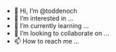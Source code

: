 - 👋 Hi, I’m @toddenoch
- 👀 I’m interested in ...
- 🌱 I’m currently learning ...
- 💞️ I’m looking to collaborate on ...
- 📫 How to reach me ...

<!---
toddenoch/toddenoch is a ✨ special ✨ repository because its `README.md` (this file) appears on your GitHub profile.
You can click the Preview link to take a look at your changes.
--->
